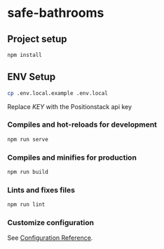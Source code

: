# safe-bathrooms

## Project setup

```bash
npm install
```

## ENV Setup

```bash
cp .env.local.example .env.local
```

Replace _KEY_ with the Positionstack api key

### Compiles and hot-reloads for development

```bash
npm run serve
```

### Compiles and minifies for production

```bash
npm run build
```

### Lints and fixes files

```bash
npm run lint
```

### Customize configuration
See [Configuration Reference](https://cli.vuejs.org/config/).
